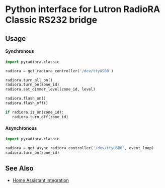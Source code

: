 # Python interface for Lutron RadioRA Classic RS232 bridge

## Usage

#### Synchronous

```python
import pyradiora.classic

radiora = get_radiora_controller('/dev/ttyUSB0')

radiora.turn_all_on()
radiora.turn_on(zone_id)
radiora.set_dimmer_level(zone_id, level)

radiora.flash_on()
radiora.flash_off()

if radiora.is_on(zone_id):
   radiora.turn_off(zone_id)
```

#### Asynchronous

```python
import pyradiora.classic

radiora = get_async_radiora_controller('/dev/ttyUSB0', event_loop)
radiora.turn_on(zone_id)
```

## See Also

* [Home Assistant integration](https://www.home-assistant.io/integrations/monoprice/)
